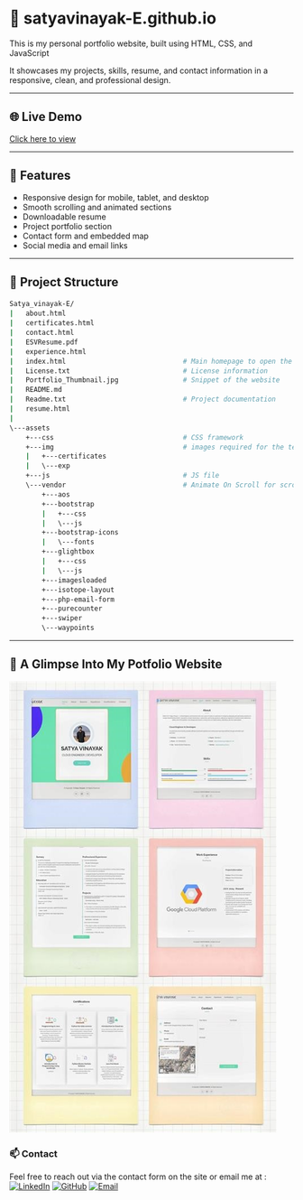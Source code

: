 # 💼 satyavinayak-E.github.io

This is my personal portfolio website, built using HTML, CSS, and JavaScript<!-- based on the template by ([Booststrapmade](https://bootstrapmade.com/)) idea.-->

It showcases my projects, skills, resume, and contact information in a responsive, clean, and professional design.

---

## 🌐 Live Demo

[Click here to view ](https://satyavinayak-e.github.io/)

---

## 🚀 Features

- Responsive design for mobile, tablet, and desktop
- Smooth scrolling and animated sections
- Downloadable resume
- Project portfolio section
- Contact form and embedded map
- Social media and email links

---

## 📁 Project Structure 
```bash
Satya_vinayak-E/
|   about.html
|   certificates.html
|   contact.html
|   ESVResume.pdf
|   experience.html
|   index.html                             # Main homepage to open the template in the browser
|   License.txt                            # License information 
|   Portfolio_Thumbnail.jpg                # Snippet of the website
|   README.md
|   Readme.txt                             # Project documentation
|   resume.html
|   
\---assets
    +---css                                # CSS framework
    +---img                                # images required for the template
    |   +---certificates
    |   \---exp
    +---js                                 # JS file
    \---vendor                             # Animate On Scroll for scroll and slide based animations
        +---aos
        +---bootstrap
        |   +---css
        |   \---js
        +---bootstrap-icons
        |   \---fonts
        +---glightbox
        |   +---css
        |   \---js
        +---imagesloaded
        +---isotope-layout
        +---php-email-form
        +---purecounter
        +---swiper
        \---waypoints                
```
---
## 📸 A Glimpse Into My Potfolio Website 
![Portfolio Preview](Portfolio_Thumbnail.jpg)


### 📫 Contact 
Feel free to reach out via the contact form on the site or email me at :  
[![LinkedIn](https://img.shields.io/badge/LinkedIn-blue?style=flat&logo=linkedin&logoColor=white)](https://www.linkedin.com/in/satya-vinayak-e-65636033b)
[![GitHub](https://img.shields.io/badge/GitHub-black?style=flat&logo=github)](https://github.com/Satyavinayak-E)
[![Email](https://img.shields.io/badge/Email-D14836?style=flat&logo=gmail&logoColor=white)](mailto:satyavinayakerragunta@gmail.com)
